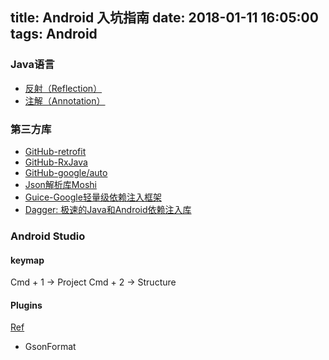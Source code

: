 title: Android 入坑指南
date: 2018-01-11 16:05:00
tags: Android
---

### Java语言
* [反射（Reflection）](http://www.importnew.com/17616.html)
* [注解（Annotation）](http://www.importnew.com/10294.html)


### 第三方库
* [GitHub-retrofit](https://github.com/square/retrofit)
* [GitHub-RxJava](https://github.com/ReactiveX/RxJava)
* [GitHub-google/auto](https://github.com/google/auto/tree/master/value)
* [Json解析库Moshi](https://github.com/square/moshi)
* [Guice-Google轻量级依赖注入框架](https://github.com/google/guice)
* [Dagger: 极速的Java和Android依赖注入库](https://github.com/square/dagger)


### Android Studio

#### keymap
Cmd + 1 -> Project
Cmd + 2 -> Structure

#### Plugins
[Ref](http://blog.csdn.net/lyj1005353553/article/details/55100563)
* GsonFormat